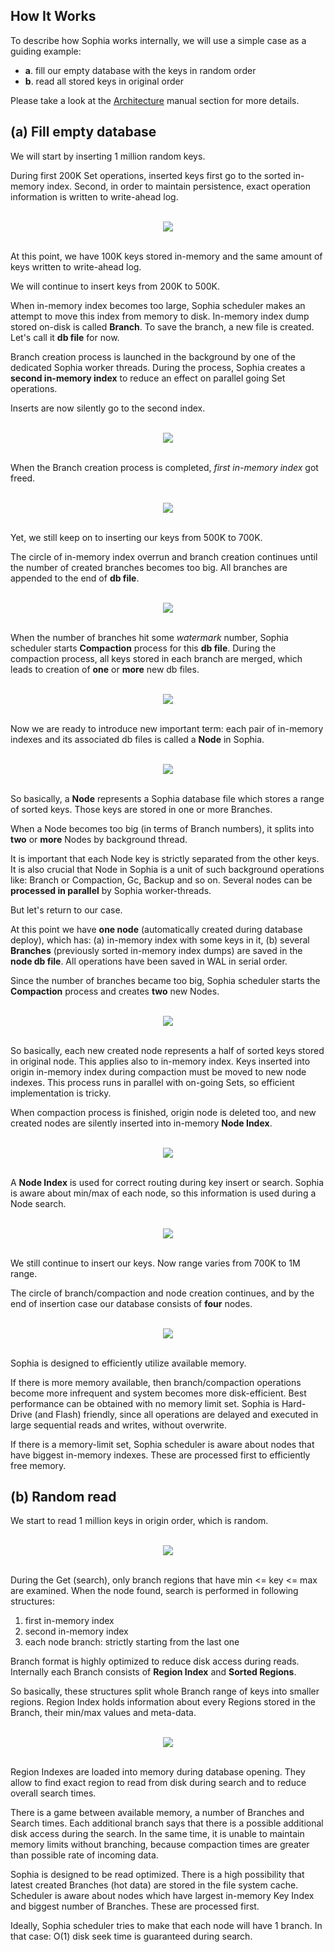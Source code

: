 
How It Works
------------

To describe how Sophia works internally, we will use a simple case as
a guiding example:

* **a**. fill our empty database with the keys in random order
* **b**. read all stored keys in original order

Please take a look at the [Architecture](../arch/v12.md) manual section
for more details.

(a) Fill empty database
-----------------------

We will start by inserting 1 million random keys.

During first 200K Set operations, inserted keys first go to the
sorted in-memory index. Second, in order to maintain persistence, exact
operation information is written to write-ahead log.

<br>
<center>
<img src="hdiw_1.svg"></img>
</center>
<br>

At this point, we have 100K keys stored in-memory and the same amount
of keys written to write-ahead log.

We will continue to insert keys from 200K to 500K.

When in-memory index becomes too large, Sophia scheduler makes an attempt to
move this index from memory to disk. In-memory index dump stored on-disk
is called **Branch**. To save the branch, a new file is created.
Let's call it **db file** for now.

Branch creation process is launched in the background by one of the
dedicated Sophia worker threads. During the process, Sophia
creates a **second in-memory index** to reduce an effect on
parallel going Set operations.

Inserts are now silently go to the second index.

<br>
<center>
<img src="hdiw_2.svg"></img>
</center>
<br>

When the Branch creation process is completed, *first in-memory index*
got freed.

<br>
<center>
<img src="hdiw_3.svg"></img>
</center>
<br>

Yet, we still keep on to inserting our keys from 500K to 700K.

The circle of in-memory index overrun and branch creation continues until the
number of created branches becomes too big. All branches are appended to the
end of **db file**.

<br>
<center>
<img src="hdiw_4.svg"></img>
</center>
<br>

When the number of branches hit some *watermark* number, Sophia scheduler starts
**Compaction** process for this **db file**. During the compaction process, all keys stored
in each branch are merged, which leads to creation of **one** or **more** new db files.

<br>
<center>
<img src="hdiw_5.svg"></img>
</center>
<br>

Now we are ready to introduce new important term: each pair of
in-memory indexes and its associated db files is called a **Node** in Sophia.

<br>
<center>
<img src="hdiw_6.svg"></img>
</center>
<br>

So basically, a **Node** represents a Sophia database file which
stores a range of sorted keys. Those keys are stored in one or more Branches.

When a Node becomes too big (in terms of Branch numbers), it splits into
**two** or **more** Nodes by background thread.

It is important that each Node key is strictly separated from the other keys.
It is also crucial that Node in Sophia is a unit of such background operations like:
Branch or Compaction, Gc, Backup and so on. Several nodes can be
**processed in parallel** by Sophia worker-threads.

But let's return to our case.

At this point we have **one node** (automatically created during database deploy), which has:
(a) in-memory index with some keys in it, (b) several **Branches** (previously
sorted in-memory index dumps) are saved in the **node db file**. All operations have
been saved in WAL in serial order.

Since the number of branches became too big, Sophia scheduler starts the **Compaction**
process and creates **two** new Nodes.

<br>
<center>
<img src="hdiw_7.svg"></img>
</center>
<br>

So basically, each new created node represents a half of sorted keys
stored in original node. This applies also to in-memory index. Keys
inserted into origin in-memory index during compaction must be moved to
new node indexes. This process runs in parallel with on-going Sets, 
so efficient implementation is tricky.

When compaction process is finished, origin node is deleted too, and new 
created nodes are silently inserted into in-memory **Node Index**.

<br>
<center>
<img src="hdiw_8.svg"></img>
</center>
<br>

A **Node Index** is used for correct routing during key insert or search.
Sophia is aware about min/max of each node, so this information is used
during a Node search.

<br>
<center>
<img src="hdiw_9.svg"></img>
</center>
<br>

We still continue to insert our keys. Now range varies from 700K to 1M range.

The circle of branch/compaction and node creation continues, and by
the end of insertion case our database consists of
**four** nodes.

<br>
<center>
<img src="hdiw_10.svg"></img>
</center>
<br>

Sophia is designed to efficiently utilize available memory.

If there is more memory available, then branch/compaction operations become
more infrequent and system becomes more disk-efficient. Best performance can be
obtained with no memory limit set. Sophia is Hard-Drive (and Flash) friendly, since
all operations are delayed and executed in large sequential reads and
writes, without overwrite.

If there is a memory-limit set, Sophia scheduler is aware about nodes
that have biggest in-memory indexes. These are processed first to efficiently
free memory.

(b) Random read
----------------

We start to read 1 million keys in origin order, which is random.

<br>
<center>
<img src="hdiw_11.svg"></img>
</center>
<br>

During the Get (search), only branch regions that have
min <= key <= max are examined. When the node found, search is
performed in following structures:

1. first in-memory index
2. second in-memory index
3. each node branch: strictly starting from the last one

Branch format is highly optimized to reduce disk access during reads. Internally each
Branch consists of **Region Index** and **Sorted Regions**.

So basically, these structures split whole Branch range of keys into smaller
regions. Region Index holds information about every Regions stored in the
Branch, their min/max values and meta-data.

<br>
<center>
<img src="hdiw_12.svg"></img>
</center>
<br>

Region Indexes are loaded into memory during database opening. They allow to
find exact region to read from disk during search and to reduce
overall search times.

There is a game between available memory, a number of Branches and Search times.
Each additional branch says that there is a possible additional disk
access during the search. In the same time, it is unable to maintain memory
limits without branching, because compaction times are greater than possible
rate of incoming data.

Sophia is designed to be read optimized. There is a high possibility that
latest created Branches (hot data) are stored in the file system cache.
Scheduler is aware about nodes which have largest in-memory Key Index and
biggest number of Branches. These are processed first.

Ideally, Sophia scheduler tries to make that each node will have 1 branch. In that case:
O(1) disk seek time is guaranteed during search.
